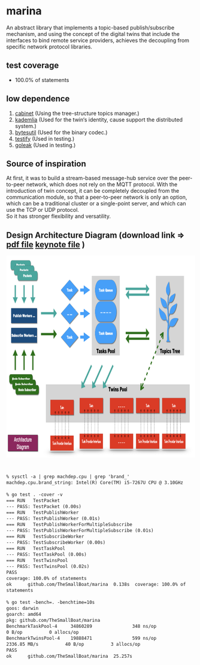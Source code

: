 # marina
An abstract library that implements a topic-based publish/subscribe mechanism, 
and using the concept of the digital twins that include the interfaces to bind remote service providers, 
achieves the decoupling from specific network protocol libraries.

## test coverage
* 100.0% of statements

## low dependence
1. [cabinet](https://github.com/TheSmallBoat/cabinet) (Using the tree-structure topics manager.)
2. [kademlia](https://github.com/lithdew/kademlia) (Used for the twin‘s identity, cause support the distributed system.)
3. [bytesutil](https://github.com/lithdew/bytesutil) (Used for the binary codec.)
4. [testify](https://github.com/stretchr/testify) (Used in testing.)
5. [goleak](https://pkg.go.dev/go.uber.org/goleak?tab=doc) (Used in testing.)

## Source of inspiration
At first, it was to build a stream-based message-hub service over the peer-to-peer network, 
which does not rely on the MQTT protocol. With the introduction of twin concept, 
it can be completely decoupled from the communication module, so that a peer-to-peer network is only an option, 
which can be a traditional cluster or a single-point server, and which can use the TCP or UDP protocol.  
So it has stronger flexibility and versatility. 

## Design Architecture Diagram (download link => [pdf file](https://github.com/TheSmallBoat/marina/blob/master/docs/DesignArchitectureDiagram.pdf)  [keynote file](https://github.com/TheSmallBoat/marina/blob/master/docs/DesignArchitectureDiagram.key) )

<img width ="960" height="540" src="https://github.com/TheSmallBoat/marina/blob/master/docs/DesignArchitectureDiagram.jpeg">

###

```

% sysctl -a | grep machdep.cpu | grep 'brand_'
machdep.cpu.brand_string: Intel(R) Core(TM) i5-7267U CPU @ 3.10GHz

% go test . -cover -v
=== RUN   TestPacket
--- PASS: TestPacket (0.00s)
=== RUN   TestPublishWorker
--- PASS: TestPublishWorker (0.01s)
=== RUN   TestPublishWorkerForMultipleSubscribe
--- PASS: TestPublishWorkerForMultipleSubscribe (0.01s)
=== RUN   TestSubscribeWorker
--- PASS: TestSubscribeWorker (0.00s)
=== RUN   TestTaskPool
--- PASS: TestTaskPool (0.00s)
=== RUN   TestTwinsPool
--- PASS: TestTwinsPool (0.02s)
PASS
coverage: 100.0% of statements
ok      github.com/TheSmallBoat/marina  0.138s  coverage: 100.0% of statements

% go test -bench=. -benchtime=10s
goos: darwin
goarch: amd64
pkg: github.com/TheSmallBoat/marina
BenchmarkTaskPool-4     34860289               348 ns/op               0 B/op          0 allocs/op
BenchmarkTwinsPool-4    19888471               599 ns/op        2336.85 MB/s          40 B/op          3 allocs/op
PASS
ok      github.com/TheSmallBoat/marina  25.257s

```
